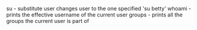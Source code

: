 su - substitute user changes user to the one specified 'su betty'
whoami - prints the effective username of the current user
groups - prints all the groups the current user is part of
